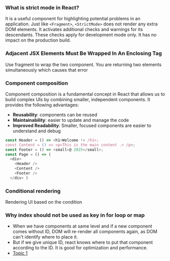 ### What is strict mode in React?
It is a useful component for highlighting potential problems in an application. Just like `<Fragment>`, `<StrictMode>` does not render any extra DOM elements. It activates additional checks and warnings for its descendants. These checks apply for development mode only. It has no impact on the production build. 
### Adjacent JSX Elements Must Be Wrapped In An Enclosing Tag 
Use fragment to wrap the two component. You are returning two elements simultaneously which causes that error 
### Component composition
Component composition is a fundamental concept in React that allows us to build complex UIs by combining smaller, independent components. 
It provides the following advantages:
- **Reusability**: components can be reused
- **Maintainability**: easier to update and manage the code
- **Improved Readability**: Smaller, focused components are easier to understand and debug 
```js
const Header = () => <h1>Welcome !< /h1>; 
const Content = () => <p>This is the main content .< /p>; 
const Footer = () => <small>@ 2025</small>; 
const Page = () => ( 
  <div> 
    <Header /> 
    <Content /> 
    <Footer /> 
  </div> )
  ```
### Conditional rendering
Rendering UI based on the condition
### Why index should not be used as key in for loop or map 
- When we have components at same level and if a new component comes without ID, DOM will re-render all components again, as DOM can't identify where to place it. 
- But if we give unique ID, react knows where to put that component according to the ID. It is good for optimization and performance.
- [Topic 1](topic1.md)
